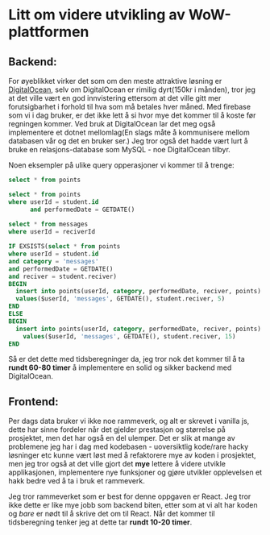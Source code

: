 # Litt om videre utvikling av WoW-plattformen

## Backend:

For øyeblikket virker det som om den meste attraktive løsning er [DigitalOcean](https://www.digitalocean.com/pricing),
selv om DigitalOcean er rimilig dyrt(150kr i månden), tror jeg at det ville vært en god innvistering ettersom at det ville gitt mer forutsigbarhet i forhold til hva som må betales hver måned.
Med firebase som vi i dag bruker, er det ikke lett å si hvor mye det kommer til å koste før regningen kommer. Ved bruk at DigitalOcean lar det meg også implementere et dotnet mellomlag(En slags måte å kommunisere mellom databasen vår og
det en bruker ser.) Jeg tror også det hadde vært lurt å bruke en relasjons-database som MySQL - noe DigitalOcean tilbyr.

Noen eksempler på ulike query opperasjoner vi kommer til å trenge:
```sql
select * from points

select * from points 
where userId = student.id
      and performedDate = GETDATE()
      
select * from messages
where userId = reciverId

IF EXSISTS(select * from points 
where userId = student.id 
and category = 'messages'
and performedDate = GETDATE()
and reciver = student.reciver)
BEGIN
  insert into points(userId, category, performedDate, reciver, points)
  values($userId, 'messages', GETDATE(), student.reciver, 5)
END
ELSE
BEGIN
  insert into points(userId, category, performedDate, reciver, points)
    values($userId, 'messages', GETDATE(), student.reciver, 15)
END
```

Så er det dette med tidsberegninger da, jeg tror nok det kommer til å ta **rundt 60-80 timer** å implementere en solid og sikker backend med DigitalOcean. 


## Frontend:

Per dags data bruker vi ikke noe rammeverk, og alt er skrevet i vanilla js, dette har sinne fordeler når det gjelder prestasjon og størrelse på prosjektet, men det har også en del ulemper.
Det er slik at mange av problemene jeg har i dag med kodebasen - uoversiktlig kode/rare hacky løsninger etc kunne vært løst med å refaktorere mye av koden i prosjektet, men jeg tror også at
det ville gjort det **mye** lettere å videre utvikle applikasjonen, implementere nye funksjoner og gjøre utvikler opplevelsen et hakk bedre ved å ta i bruk et rammeverk.

Jeg tror rammeverket som er best for denne oppgaven er React. Jeg tror ikke dette er like mye jobb som backend biten, etter som at vi alt har koden og _bare_ er nødt til å skrive det om til React. Når det kommer til tidsberegning tenker jeg
at dette tar **rundt 10-20 timer**.
